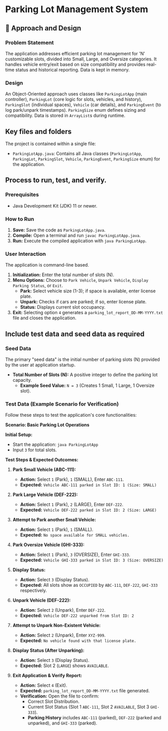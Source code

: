 # Parking Lot Management System

## 🚗 Approach and Design

### Problem Statement
The application addresses efficient parking lot management for 'N' customizable slots, divided into Small, Large, and Oversize categories. It handles vehicle entry/exit based on size compatibility and provides real-time status and historical reporting. Data is kept in memory.

### Design
An Object-Oriented approach uses classes like `ParkingLotApp` (main controller), `ParkingLot` (core logic for slots, vehicles, and history), `ParkingSlot` (individual spaces), `Vehicle` (car details), and `ParkingEvent` (to log park/unpark timestamps). `ParkingSize` enum defines sizing and compatibility. Data is stored in `ArrayList`s during runtime.

## Key files and folders

The project is contained within a single file:

* `ParkingLotApp.java`: Contains all Java classes (`ParkingLotApp`, `ParkingLot`, `ParkingSlot`, `Vehicle`, `ParkingEvent`, `ParkingSize` enum) for the application.

## Process to run, test, and verify.

### Prerequisites
* Java Development Kit (JDK) 11 or newer.

### How to Run

1.  **Save:** Save the code as `ParkingLotApp.java`.
2.  **Compile:** Open a terminal and run `javac ParkingLotApp.java`.
3.  **Run:** Execute the compiled application with `java ParkingLotApp`.

### User Interaction
The application is command-line based.
1.  **Initialization:** Enter the total number of slots (N).
2.  **Menu Options:** Choose to `Park Vehicle`, `Unpark Vehicle`, `Display Parking Status`, or `Exit`.
    * **Park:** Select vehicle size (1-3); if space is available, enter license plate.
    * **Unpark:** Checks if cars are parked; if so, enter license plate.
    * **Status:** Displays current slot occupancy.
3.  **Exit:** Selecting option `4` generates a `parking_lot_report_DD-MM-YYYY.txt` file and closes the application.

## Include test data and seed data as required

### Seed Data

The primary "seed data" is the initial number of parking slots (N) provided by the user at application startup.

* **Total Number of Slots (N):** A positive integer to define the parking lot capacity.
    * **Example Seed Value:** `N = 3` (Creates 1 Small, 1 Large, 1 Oversize slot).

### Test Data (Example Scenario for Verification)

Follow these steps to test the application's core functionalities:

**Scenario: Basic Parking Lot Operations**

**Initial Setup:**
* Start the application: `java ParkingLotApp`
* Input `3` for total slots.

**Test Steps & Expected Outcomes:**

1.  **Park Small Vehicle (ABC-111):**
    * **Action:** Select `1` (Park), `1` (SMALL), Enter `ABC-111`.
    * **Expected:** `Vehicle ABC-111 parked in Slot ID: 1 (Size: SMALL)`

2.  **Park Large Vehicle (DEF-222):**
    * **Action:** Select `1` (Park), `2` (LARGE), Enter `DEF-222`.
    * **Expected:** `Vehicle DEF-222 parked in Slot ID: 2 (Size: LARGE)`

3.  **Attempt to Park another Small Vehicle:**
    * **Action:** Select `1` (Park), `1` (SMALL).
    * **Expected:** `No space available for SMALL vehicles.`

4.  **Park Oversize Vehicle (GHI-333):**
    * **Action:** Select `1` (Park), `3` (OVERSIZE), Enter `GHI-333`.
    * **Expected:** `Vehicle GHI-333 parked in Slot ID: 3 (Size: OVERSIZE)`

5.  **Display Status:**
    * **Action:** Select `3` (Display Status).
    * **Expected:** All slots show as `OCCUPIED` by `ABC-111`, `DEF-222`, `GHI-333` respectively.

6.  **Unpark Vehicle (DEF-222):**
    * **Action:** Select `2` (Unpark), Enter `DEF-222`.
    * **Expected:** `Vehicle DEF-222 unparked from Slot ID: 2`

7.  **Attempt to Unpark Non-Existent Vehicle:**
    * **Action:** Select `2` (Unpark), Enter `XYZ-999`.
    * **Expected:** `No vehicle found with that license plate.`

8.  **Display Status (After Unparking):**
    * **Action:** Select `3` (Display Status).
    * **Expected:** Slot 2 (`LARGE`) shows `AVAILABLE`.

9.  **Exit Application & Verify Report:**
    * **Action:** Select `4` (Exit).
    * **Expected:** `parking_lot_report_DD-MM-YYYY.txt` file generated.
    * **Verification:** Open the file to confirm:
        * Correct Slot Distribution.
        * Current Slot Status (Slot 1 `ABC-111`, Slot 2 `AVAILABLE`, Slot 3 `GHI-333`).
        * **Parking History** includes `ABC-111` (parked), `DEF-222` (parked and unparked), and `GHI-333` (parked).
